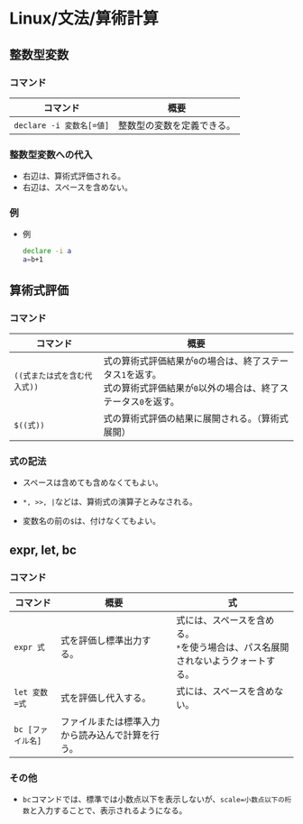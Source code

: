 # Linux/文法/算術計算

## 整数型変数

### コマンド

|コマンド|概要|
|---|---|
|`declare -i 変数名[=値]`|整数型の変数を定義できる。|

### 整数型変数への代入

- 右辺は、算術式評価される。
- 右辺は、スペースを含めない。

### 例

- 例

  ```bash
  declare -i a
  a=b+1
  ```

## 算術式評価

### コマンド

| コマンド                     | 概要                                                         |
| ---------------------------- | ------------------------------------------------------------ |
| `((式または式を含む代入式))` | 式の算術式評価結果が`0`の場合は、終了ステータス`1`を返す。<br />式の算術式評価結果が`0`以外の場合は、終了ステータス`0`を返す。 |
| `$((式))`                    | 式の算術式評価の結果に展開される。（算術式展開）             |

### 式の記法

- スペースは含めても含めなくてもよい。

- `*, >>, |`などは、算術式の演算子とみなされる。

- 変数名の前の`$`は、付けなくてもよい。

## expr, let, bc

### コマンド

|コマンド|概要|式|
|---|---|---|
|`expr 式`|式を評価し標準出力する。|式には、スペースを含める。 <br />`*`を使う場合は、パス名展開されないようクォートする。|
|`let 変数=式`|式を評価し代入する。|式には、スペースを含めない。|
|`bc [ファイル名]`|ファイルまたは標準入力から読み込んで計算を行う。||

### その他

- `bc`コマンドでは、標準では小数点以下を表示しないが、`scale=小数点以下の桁数`と入力することで、表示されるようになる。
